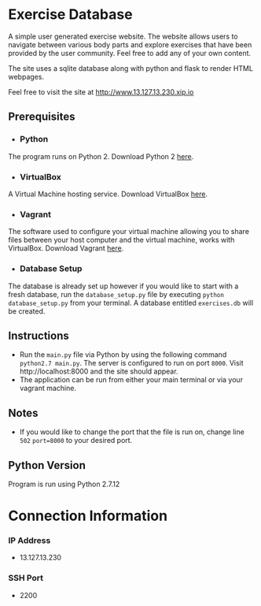 # Exercise Database
A simple user generated exercise website. The website allows users to navigate between various body parts and explore exercises that have been provided by the user community. Feel free to add any of your own content.

The site uses a sqlite database along with python and flask to render HTML webpages.

Feel free to visit the site at http://www.13.127.13.230.xip.io


## Prerequisites

* ### Python
The program runs on Python 2.
Download Python 2 [here](https://www.python.org/downloads/).

* ### VirtualBox
A Virtual Machine hosting service. Download VirtualBox [here](https://www.virtualbox.org/wiki/Download_Old_Builds_5_1).

* ### Vagrant
The software used to configure your virtual machine allowing you to share files between your host computer and the virtual machine, works with VirtualBox. Download Vagrant [here](https://www.vagrantup.com/downloads.html).

* ### Database Setup
The database is already set up however if you would like to start with a fresh database, run the ```database_setup.py``` file by executing ```python database_setup.py``` from your terminal. A database entitled ```exercises.db``` will be created.

## Instructions
* Run the ```main.py``` file via Python by using the following command ```python2.7 main.py```. The server is configured to run on port ```8000```. Visit http://localhost:8000 and the site should appear.
* The application can be run from either your main terminal or via your vagrant machine.

## Notes
* If you would like to change the port that the file is run on, change line ```502``` ```port=8000``` to your desired port.

## Python Version

Program is run using Python 2.7.12

# Connection Information

### IP Address
* 13.127.13.230

### SSH Port
* 2200
